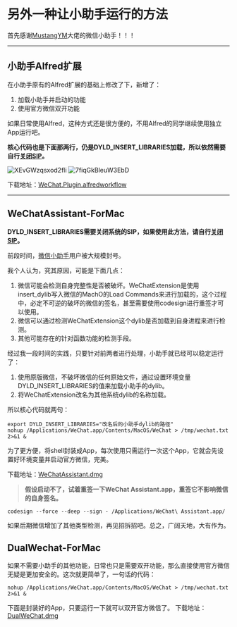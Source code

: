 # 另外一种让小助手运行的方法

首先感谢[MustangYM](https://github.com/MustangYM/)大佬的微信小助手！！！

---

## 小助手Alfred扩展

在小助手原有的Alfred扩展的基础上修改了下，新增了：
1. 加载小助手并启动的功能
2. 使用官方微信双开功能

如果日常使用Alfred，这种方式还是很方便的，不用Alfred的同学继续使用独立App运行吧。

**核心代码也是下面那两行，仍是DYLD_INSERT_LIBRARIES加载，所以依然需要自行[关闭SIP](SIP.md)。**

![XEvGWzqsxod2fli](https://i.loli.net/2021/08/08/XEvGWzqsxod2fli.png)
![7fiqGkBleuW3EbD](https://i.loli.net/2021/08/08/7fiqGkBleuW3EbD.png)

下载地址：[WeChat.Plugin.alfredworkflow](https://github.com/levie-vans/WeChatAssistant-ForMac/releases/)

---

## WeChatAssistant-ForMac

**DYLD_INSERT_LIBRARIES需要关闭系统的SIP，如果使用此方法，请自行[关闭SIP](SIP.md)。**

前段时间，[微信小助手](https://github.com/MustangYM/WeChatExtension-ForMac)用户被大规模封号。

我个人认为，究其原因，可能是下面几点：
1. 微信可能会检测自身完整性是否被破坏。WeChatExtension是使用insert_dylib写入微信的MachO的Load Commands来进行加载的，这个过程中，必定不可逆的破坏的微信的签名，甚至需要使用codesign进行重签才可以使用。
2. 微信可以通过检测WeChatExtension这个dylib是否加载到自身进程来进行检测。
3. 其他可能存在的针对函数功能的检测手段。

经过我一段时间的实践，只要针对前两者进行处理，小助手就已经可以稳定运行了：
1. 使用原版微信，不破坏微信的任何原始文件，通过设置环境变量DYLD_INSERT_LIBRARIES的值来加载小助手的dylib。
2. 将WeChatExtension改名为其他系统dylib的名称加载。

所以核心代码就两句：
```shell
export DYLD_INSERT_LIBRARIES="改名后的小助手dylib的路径"
nohup /Applications/WeChat.app/Contents/MacOS/WeChat > /tmp/wechat.txt 2>&1 &
```
为了更方便，将shell封装成App，每次使用只需运行一次这个App，它就会先设置好环境变量并启动官方微信，完美。

下载地址：[WeChatAssistant.dmg](https://github.com/levie-vans/WeChatAssistant-ForMac/releases/download/1.0.0/WeChatAssistant.dmg)

>**假设启动不了，试着重签一下WeChat Assistant.app，重签它不影响微信的自身签名。**

```shell
codesign --force --deep --sign - /Applications/WeChat\ Assistant.app/
```

如果后期微信增加了其他类型检测，再见招拆招吧。总之，广阔天地，大有作为。



## DualWechat-ForMac

如果不需要小助手的其他功能，日常也只是需要双开功能，那么直接使用官方微信无疑是更加安全的。这次就更简单了，一句话的代码：

```shell
nohup /Applications/WeChat.app/Contents/MacOS/WeChat > /tmp/wechat.txt 2>&1 &
```

下面是封装好的App，只要运行一下就可以双开官方微信了。
下载地址：[DualWeChat.dmg](https://github.com/levie-vans/WeChatAssistant-ForMac/releases/download/1.0.0/DualWeChat.dmg)
